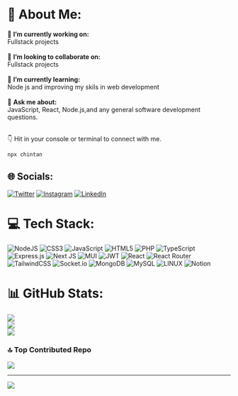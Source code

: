 # 💫 About Me:
🔭 **I’m currently working on:** <br>Fullstack projects<br> <br>👯 **I’m looking to collaborate on:**  <br>Fullstack projects<br><br>🌱 **I’m currently learning:**  <br>Node js and improving my skils in web development<br><br>💬 **Ask me about:**  <br>JavaScript, React, Node.js,and any general software development questions.<br><br>

👇 Hit in your console or terminal to connect with me.

```bash
npx chintan
```


## 🌐 Socials:
[![Twitter](https://img.shields.io/badge/Twitter-%231DA1F2.svg?logo=Twitter&logoColor=white)](https://twitter.com/Chintankishorb2) [![Instagram](https://img.shields.io/badge/Instagram-%23E4405F.svg?logo=Instagram&logoColor=white)](https://www.instagram.com/chintan_rupareliya?utm_source=qr&igsh=MzNlNGNkZWQ4Mg==) [![LinkedIn](https://img.shields.io/badge/LinkedIn-%230077B5.svg?logo=linkedin&logoColor=white)](https://www.linkedin.com/in/chintan-rupareliya-202640201?utm_source=share&utm_campaign=share_via&utm_content=profile&utm_medium=android_app)

# 💻 Tech Stack:
![NodeJS](https://img.shields.io/badge/node.js-6DA55F?style=for-the-badge&logo=node.js&logoColor=white) ![CSS3](https://img.shields.io/badge/css3-%231572B6.svg?style=for-the-badge&logo=css3&logoColor=white) ![JavaScript](https://img.shields.io/badge/javascript-%23323330.svg?style=for-the-badge&logo=javascript&logoColor=%23F7DF1E) ![HTML5](https://img.shields.io/badge/html5-%23E34F26.svg?style=for-the-badge&logo=html5&logoColor=white) ![PHP](https://img.shields.io/badge/php-%23777BB4.svg?style=for-the-badge&logo=php&logoColor=white) ![TypeScript](https://img.shields.io/badge/typescript-%23007ACC.svg?style=for-the-badge&logo=typescript&logoColor=white) ![Express.js](https://img.shields.io/badge/express.js-%23404d59.svg?style=for-the-badge&logo=express&logoColor=%2361DAFB) ![Next JS](https://img.shields.io/badge/Next-black?style=for-the-badge&logo=next.js&logoColor=white) ![MUI](https://img.shields.io/badge/MUI-%230081CB.svg?style=for-the-badge&logo=material-ui&logoColor=white) ![JWT](https://img.shields.io/badge/JWT-black?style=for-the-badge&logo=JSON%20web%20tokens) ![React](https://img.shields.io/badge/react-%2320232a.svg?style=for-the-badge&logo=react&logoColor=%2361DAFB) ![React Router](https://img.shields.io/badge/React_Router-CA4245?style=for-the-badge&logo=react-router&logoColor=white) ![TailwindCSS](https://img.shields.io/badge/tailwindcss-%2338B2AC.svg?style=for-the-badge&logo=tailwind-css&logoColor=white) ![Socket.io](https://img.shields.io/badge/Socket.io-black?style=for-the-badge&logo=socket.io&badgeColor=010101)  ![MongoDB](https://img.shields.io/badge/MongoDB-%234ea94b.svg?style=for-the-badge&logo=mongodb&logoColor=white) ![MySQL](https://img.shields.io/badge/mysql-%2300f.svg?style=for-the-badge&logo=mysql&logoColor=white) ![LINUX](https://img.shields.io/badge/Linux-FCC624?style=for-the-badge&logo=linux&logoColor=black) ![Notion](https://img.shields.io/badge/Notion-%23000000.svg?style=for-the-badge&logo=notion&logoColor=white)
# 📊 GitHub Stats:
![](https://github-readme-stats.vercel.app/api?username=chintanrupareliya&theme=dark&hide_border=false&include_all_commits=false&count_private=false)<br/>
![](https://github-readme-streak-stats.herokuapp.com/?user=chintanrupareliya&theme=dark&hide_border=false)<br/>
![](https://github-readme-stats.vercel.app/api/top-langs/?username=chintanrupareliya&theme=dark&hide_border=false&include_all_commits=false&count_private=false&layout=compact)

### 🔝 Top Contributed Repo
![](https://github-contributor-stats.vercel.app/api?username=chintanrupareliya&limit=5&theme=tokyonight&combine_all_yearly_contributions=true)

---
[![](https://visitcount.itsvg.in/api?id=chintanrupareliya&icon=0&color=0)](https://visitcount.itsvg.in)

<!-- Proudly created with GPRM ( https://gprm.itsvg.in ) -->
